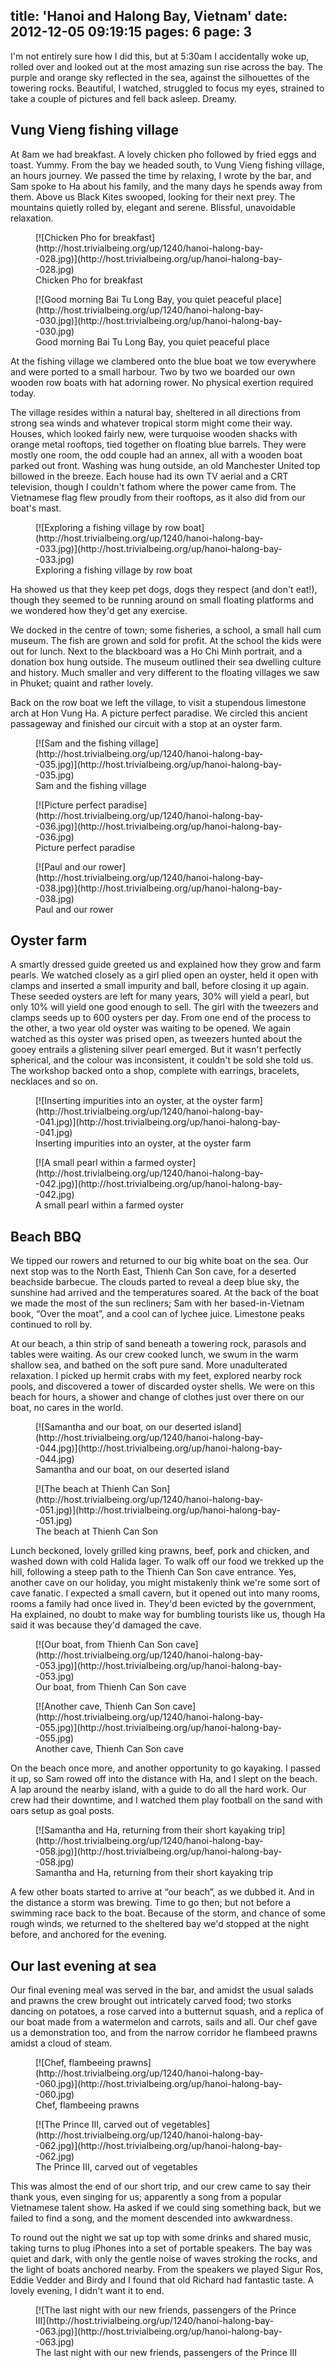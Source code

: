 title: 'Hanoi and Halong Bay, Vietnam'
date: 2012-12-05 09:19:15
pages: 6
page: 3
---

I'm not entirely sure how I did this, but at 5:30am I accidentally woke up, rolled over and looked out at the most amazing sun rise across the bay. The purple and orange sky reflected in the sea, against the silhouettes of the towering rocks. Beautiful, I watched, struggled to focus my eyes, strained to take a couple of pictures and fell back asleep. Dreamy.

## Vung Vieng fishing village

At 8am we had breakfast. A lovely chicken pho followed by fried eggs and toast. Yummy. From the bay we headed south, to Vung Vieng fishing village, an hours journey. We passed the time by relaxing, I wrote by the bar, and Sam spoke to Ha about his family, and the many days he spends away from them. Above us Black Kites swooped, looking for their next prey. The mountains quietly rolled by, elegant and serene. Blissful, unavoidable relaxation.

<figure class="generated-figure generated-figure--retina generated-figure--620 generated-figure--landscape">[![Chicken Pho for breakfast](http://host.trivialbeing.org/up/1240/hanoi-halong-bay--028.jpg)](http://host.trivialbeing.org/up/hanoi-halong-bay--028.jpg)<figcaption class="generated-figure-caption">Chicken Pho for breakfast</figcaption></figure>

<figure class="generated-figure generated-figure--retina generated-figure--620 generated-figure--landscape">[![Good morning Bai Tu Long Bay, you quiet peaceful place](http://host.trivialbeing.org/up/1240/hanoi-halong-bay--030.jpg)](http://host.trivialbeing.org/up/hanoi-halong-bay--030.jpg)<figcaption class="generated-figure-caption">Good morning Bai Tu Long Bay, you quiet peaceful place</figcaption></figure>

At the fishing village we clambered onto the blue boat we tow everywhere and were ported to a small harbour. Two by two we boarded our own wooden row boats with hat adorning rower. No physical exertion required today.

The village resides within a natural bay, sheltered in all directions from strong sea winds and whatever tropical storm might come their way. Houses, which looked fairly new, were turquoise wooden shacks with orange metal rooftops, tied together on floating blue barrels. They were mostly one room, the odd couple had an annex, all with a wooden boat parked out front. Washing was hung outside, an old Manchester United top billowed in the breeze. Each house had its own TV aerial and a CRT television, though I couldn't fathom where the power came from. The Vietnamese flag flew proudly from their rooftops, as it also did from our boat's mast.

<figure class="generated-figure generated-figure--retina generated-figure--620 generated-figure--landscape">[![Exploring a fishing village by row boat](http://host.trivialbeing.org/up/1240/hanoi-halong-bay--033.jpg)](http://host.trivialbeing.org/up/hanoi-halong-bay--033.jpg)<figcaption class="generated-figure-caption">Exploring a fishing village by row boat</figcaption></figure>

Ha showed us that they keep pet dogs, dogs they respect (and don't eat!), though they seemed to be running around on small floating platforms and we wondered how they'd get any exercise.

We docked in the centre of town; some fisheries, a school, a small hall cum museum. The fish are grown and sold for profit. At the school the kids were out for lunch. Next to the blackboard was a Ho Chi Minh portrait, and a donation box hung outside. The museum outlined their sea dwelling culture and history. Much smaller and very different to the floating villages we saw in Phuket; quaint and rather lovely.

Back on the row boat we left the village, to visit a stupendous limestone arch at Hon Vung Ha. A picture perfect paradise. We circled this ancient passageway and finished our circuit with a stop at an oyster farm.

<figure class="generated-figure generated-figure--retina generated-figure--620 generated-figure--landscape">[![Sam and the fishing village](http://host.trivialbeing.org/up/1240/hanoi-halong-bay--035.jpg)](http://host.trivialbeing.org/up/hanoi-halong-bay--035.jpg)<figcaption class="generated-figure-caption">Sam and the fishing village</figcaption></figure>

<figure class="generated-figure generated-figure--retina generated-figure--620 generated-figure--landscape">[![Picture perfect paradise](http://host.trivialbeing.org/up/1240/hanoi-halong-bay--036.jpg)](http://host.trivialbeing.org/up/hanoi-halong-bay--036.jpg)<figcaption class="generated-figure-caption">Picture perfect paradise</figcaption></figure>

<figure class="generated-figure generated-figure--retina generated-figure--620 generated-figure--landscape">[![Paul and our rower](http://host.trivialbeing.org/up/1240/hanoi-halong-bay--038.jpg)](http://host.trivialbeing.org/up/hanoi-halong-bay--038.jpg)<figcaption class="generated-figure-caption">Paul and our rower</figcaption></figure>

## Oyster farm

A smartly dressed guide greeted us and explained how they grow and farm pearls. We watched closely as a girl plied open an oyster, held it open with clamps and inserted a small impurity and ball, before closing it up again. These seeded oysters are left for many years, 30% will yield a pearl, but only 10% will yield one good enough to sell. The girl with the tweezers and clamps seeds up to 600 oysters per day. From one end of the process to the other, a two year old oyster was waiting to be opened. We again watched as this oyster was prised open, as tweezers hunted about the gooey entrails a glistening silver pearl emerged. But it wasn't perfectly spherical, and the colour was inconsistent, it couldn't be sold she told us. The workshop backed onto a shop, complete with earrings, bracelets, necklaces and so on.

<figure class="generated-figure generated-figure--retina generated-figure--620 generated-figure--portrait">[![Inserting impurities into an oyster, at the oyster farm](http://host.trivialbeing.org/up/1240/hanoi-halong-bay--041.jpg)](http://host.trivialbeing.org/up/hanoi-halong-bay--041.jpg)<figcaption class="generated-figure-caption">Inserting impurities into an oyster, at the oyster farm</figcaption></figure>

<figure class="generated-figure generated-figure--retina generated-figure--620 generated-figure--landscape">[![A small pearl within a farmed oyster](http://host.trivialbeing.org/up/1240/hanoi-halong-bay--042.jpg)](http://host.trivialbeing.org/up/hanoi-halong-bay--042.jpg)<figcaption class="generated-figure-caption">A small pearl within a farmed oyster</figcaption></figure>

## Beach BBQ

We tipped our rowers and returned to our big white boat on the sea. Our next stop was to the North East, Thienh Can Son cave, for a deserted beachside barbecue. The clouds parted to reveal a deep blue sky, the sunshine had arrived and the temperatures soared. At the back of the boat we made the most of the sun recliners; Sam with her based-in-Vietnam book, “Over the moat”, and a cool can of lychee juice. Limestone peaks continued to roll by.

At our beach, a thin strip of sand beneath a towering rock, parasols and tables were waiting. As our crew cooked lunch, we swum in the warm shallow sea, and bathed on the soft pure sand. More unadulterated relaxation. I picked up hermit crabs with my feet, explored nearby rock pools, and discovered a tower of discarded oyster shells. We were on this beach for hours, a shower and change of clothes just over there on our boat, no cares in the world.

<figure class="generated-figure generated-figure--retina generated-figure--620 generated-figure--landscape">[![Samantha and our boat, on our deserted island](http://host.trivialbeing.org/up/1240/hanoi-halong-bay--044.jpg)](http://host.trivialbeing.org/up/hanoi-halong-bay--044.jpg)<figcaption class="generated-figure-caption">Samantha and our boat, on our deserted island</figcaption></figure>

<figure class="generated-figure generated-figure--retina generated-figure--620 generated-figure--landscape">[![The beach at Thienh Can Son](http://host.trivialbeing.org/up/1240/hanoi-halong-bay--051.jpg)](http://host.trivialbeing.org/up/hanoi-halong-bay--051.jpg)<figcaption class="generated-figure-caption">The beach at Thienh Can Son</figcaption></figure>

Lunch beckoned, lovely grilled king prawns, beef, pork and chicken, and washed down with cold Halida lager. To walk off our food we trekked up the hill, following a steep path to the Thienh Can Son cave entrance. Yes, another cave on our holiday, you might mistakenly think we're some sort of cave fanatic. I expected a small cavern, but it opened out into many rooms, rooms a family had once lived in. They'd been evicted by the government, Ha explained, no doubt to make way for bumbling tourists like us, though Ha said it was because they'd damaged the cave.

<figure class="generated-figure generated-figure--retina generated-figure--620 generated-figure--portrait">[![Our boat, from Thienh Can Son cave](http://host.trivialbeing.org/up/1240/hanoi-halong-bay--053.jpg)](http://host.trivialbeing.org/up/hanoi-halong-bay--053.jpg)<figcaption class="generated-figure-caption">Our boat, from Thienh Can Son cave</figcaption></figure>

<figure class="generated-figure generated-figure--retina generated-figure--620 generated-figure--landscape">[![Another cave, Thienh Can Son cave](http://host.trivialbeing.org/up/1240/hanoi-halong-bay--055.jpg)](http://host.trivialbeing.org/up/hanoi-halong-bay--055.jpg)<figcaption class="generated-figure-caption">Another cave, Thienh Can Son cave</figcaption></figure>

On the beach once more, and another opportunity to go kayaking. I passed it up, so Sam rowed off into the distance with Ha, and I slept on the beach. A lap around the nearby island, with a guide to do all the hard work. Our crew had their downtime, and I watched them play football on the sand with oars setup as goal posts.

<figure class="generated-figure generated-figure--retina generated-figure--620 generated-figure--landscape">[![Samantha and Ha, returning from their short kayaking trip](http://host.trivialbeing.org/up/1240/hanoi-halong-bay--058.jpg)](http://host.trivialbeing.org/up/hanoi-halong-bay--058.jpg)<figcaption class="generated-figure-caption">Samantha and Ha, returning from their short kayaking trip</figcaption></figure>

A few other boats started to arrive at “our beach”, as we dubbed it. And in the distance a storm was brewing. Time to go then; but not before a swimming race back to the boat. Because of the storm, and chance of some rough winds, we returned to the sheltered bay we'd stopped at the night before, and anchored for the evening.

## Our last evening at sea

Our final evening meal was served in the bar, and amidst the usual salads and prawns the crew brought out intricately carved food; two storks dancing on potatoes, a rose carved into a butternut squash, and a replica of our boat made from a watermelon and carrots, sails and all. Our chef gave us a demonstration too, and from the narrow corridor he flambeed prawns amidst a cloud of steam.

<figure class="generated-figure generated-figure--retina generated-figure--620 generated-figure--portrait">[![Chef, flambeeing prawns](http://host.trivialbeing.org/up/1240/hanoi-halong-bay--060.jpg)](http://host.trivialbeing.org/up/hanoi-halong-bay--060.jpg)<figcaption class="generated-figure-caption">Chef, flambeeing prawns</figcaption></figure>

<figure class="generated-figure generated-figure--retina generated-figure--620 generated-figure--portrait">[![The Prince III, carved out of vegetables](http://host.trivialbeing.org/up/1240/hanoi-halong-bay--062.jpg)](http://host.trivialbeing.org/up/hanoi-halong-bay--062.jpg)<figcaption class="generated-figure-caption">The Prince III, carved out of vegetables</figcaption></figure>

This was almost the end of our short trip, and our crew came to say their thank yous, even singing for us; apparently a song from a popular Vietnamese talent show. Ha asked if we could sing something back, but we failed to find a song, and the moment descended into awkwardness.

To round out the night we sat up top with some drinks and shared music, taking turns to plug iPhones into a set of portable speakers. The bay was quiet and dark, with only the gentle noise of waves stroking the rocks, and the light of boats anchored nearby. From the speakers we played Sigur Ros, Eddie Vedder and Birdy and I found that old Richard had fantastic taste. A lovely evening, I didn't want it to end.

<figure class="generated-figure generated-figure--retina generated-figure--620 generated-figure--landscape">[![The last night with our new friends, passengers of the Prince III](http://host.trivialbeing.org/up/1240/hanoi-halong-bay--063.jpg)](http://host.trivialbeing.org/up/hanoi-halong-bay--063.jpg)<figcaption class="generated-figure-caption">The last night with our new friends, passengers of the Prince III</figcaption></figure>
